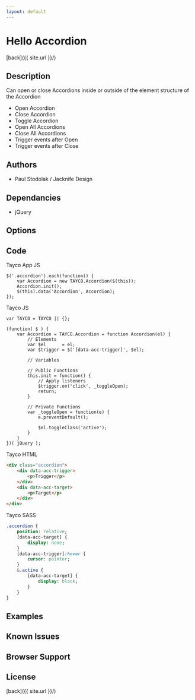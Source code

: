 ```yaml
---
layout: default
---
```


# Hello Accordion
[back]({{ site.url }}/)

## Description
Can open or close Accordions inside or outside of the element structure of the Accordion

- Open Accordion
- Close Accordion
- Toggle Accordion
- Open All Accordions
- Close All Accordions
- Trigger events after Open
- Trigger events after Close

## Authors
- Paul Stodolak / Jacknife Design

## Dependancies
- jQuery

## Options

## Code
Tayco App JS
```jquery
$('.accordion').each(function() {
	var Accordion = new TAYCO.Accordion($(this));
	Accordion.init();
	$(this).data('Accordion', Accordion);
});
```
Tayco JS
```jquery
var TAYCO = TAYCO || {};

(function( $ ) {
	var Accordion = TAYCO.Accordion = function Accordion(el) {
		// Elements
		var $el      = el;
		var $trigger = $('[data-acc-trigger]', $el);

		// Variables

		// Public Functions
		this.init = function() {
			// Apply listeners
			$trigger.on('click', _toggleOpen);
			return;
		}

		// Private Functions
		var _toggleOpen = function(e) {
			e.preventDefault();

			$el.toggleClass('active');
		}
	}
})( jQuery );
```
Tayco HTML
```html
<div class="accordion">
	<div data-acc-trigger>
		<p>Trigger</p>
	</div>
	<div data-acc-target>
		<p>Target</p>
	</div>
</div>
```
Tayco SASS
```sass
.accordion {
	position: relative;
	[data-acc-target] {
		display: none;
	}
	[data-acc-trigger]:hover {
		cursor: pointer;
	}
	&.active {
		[data-acc-target] {
			display: block;
		}
	}
}
```
## Examples

## Known Issues

## Browser Support

## License

[back]({{ site.url }}/)